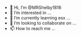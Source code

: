 - 👋 Hi, I’m @MRShelby1816
- 👀 I’m interested in ...
- 🌱 I’m currently learning esx ...
- 💞️ I’m looking to collaborate on ...
- 📫 How to reach me ...

<!---
MRShelby1816/MRShelby1816 is a ✨ special ✨ repository because its `README.md` (this file) appears on your GitHub profile.
You can click the Preview link to take a look at your changes.
--->
